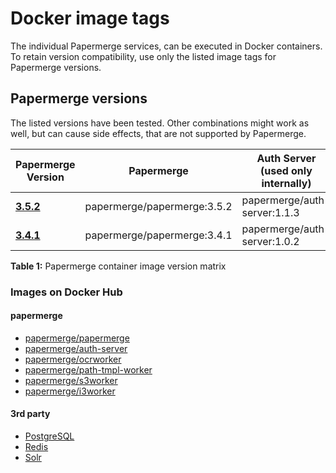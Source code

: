 # Docker image tags

The individual Papermerge services, can be executed in Docker containers. To retain version compatibility, use only the listed image tags for Papermerge versions.

## Papermerge versions

The listed versions have been tested. Other combinations might work as well, but can cause side effects, that are not supported by Papermerge.

| Papermerge Version | Papermerge | Auth Server<br>(used only internally) |OCR Worker | Path Template Worker | S3 Worker | i3 Worker | DB |  Redis | Solr |
| --- | --- | --- | --- | --- | --- | --- | --- | --- | --- |
| [**3.5.2**](https://github.com/papermerge/papermerge-core/releases/tag/3.5.2) | papermerge/papermerge:3.5.2 | papermerge/auth-server:1.1.3 |papermerge/ocrworker:0.3.1 | papermerge/path-tmpl-worker:0.4 | papermerge/s3worker:0.5 | papermerge/i3worker:0.3 |  postgres:16.1 | bitname-redis:7.2 | solr:9.7 |
| [**3.4.1**](https://github.com/papermerge/papermerge-core/releases/tag/3.4.1) | papermerge/papermerge:3.4.1 | papermerge/auth-server:1.0.2 | papermerge/ocrworker:0.3.1 | papermerge/path-tmpl-worker:0.3.2 | papermerge/s3worker:0.4.3 | papermerge/i3worker:0.3 | postgres:16.1 | bitname-redis:7.2 | solr:9.7 |

**Table 1:** Papermerge container image version matrix

### Images on Docker Hub

#### papermerge

- [papermerge/papermerge](https://hub.docker.com/r/papermerge/papermerge/tags)
- [papermerge/auth-server](https://hub.docker.com/r/papermerge/auth-server)
- [papermerge/ocrworker](https://hub.docker.com/r/papermerge/ocrworker)
- [papermerge/path-tmpl-worker](https://hub.docker.com/r/papermerge/path-tmpl-worker)
- [papermerge/s3worker](https://hub.docker.com/r/papermerge/s3worker)
- [papermerge/i3worker](https://hub.docker.com/r/papermerge/i3worker)

#### 3rd party

- [PostgreSQL](https://hub.docker.com/_/postgres)
- [Redis](https://hub.docker.com/_/redis)
- [Solr](https://hub.docker.com/_/solr)

